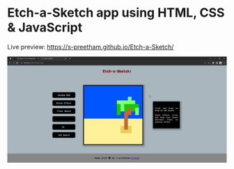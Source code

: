 # Etch-a-Sketch app using HTML, CSS & JavaScript  
Live preview: https://s-preetham.github.io/Etch-a-Sketch/  
  
![screen-shot](./screen-shot.png)  
  

  
